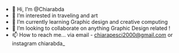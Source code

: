 - 👋 Hi, I’m @Chiarabda
- 👀 I’m interested in traveling and art
- 🌱 I’m currently learning Graphic design and creative computing 
- 💞️ I’m looking to collaborate on anything Graphic Design related ! 
- 📫 How to reach me... via email - chiarapesci2000@gmail.com or instagram chiarabda_

<!---
Chiarabda/Chiarabda is a ✨ special ✨ repository because its `README.md` (this file) appears on your GitHub profile.
You can click the Preview link to take a look at your changes.
--->

